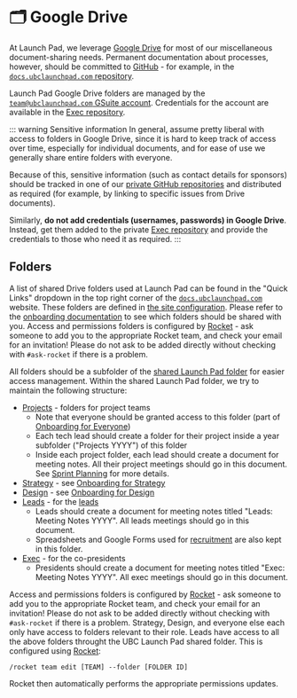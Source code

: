 # 🗂 Google Drive

At Launch Pad, we leverage [Google Drive](https://drive.google.com/) for most of our miscellaneous document-sharing needs. Permanent documentation about processes, however, should be committed to [GitHub](/handbook/tools/github.md) - for example, in the [`docs.ubclaunchpad.com` repository](https://github.com/ubclaunchpad/docs).

Launch Pad Google Drive folders are managed by the [`team@ubclaunchpad.com` GSuite account](email.md). Credentials for the account are available in the [Exec repository](https://github.com/ubclaunchpad/exec).

::: warning Sensitive information
In general, assume pretty liberal with access to folders in Google Drive, since it is hard to keep track of access over time, especially for individual documents, and for ease of use we generally share entire folders with everyone.

Because of this, sensitive information (such as contact details for sponsors) should be tracked in one of our [private GitHub repositories](/handbook/onboarding/leads.md#github-teams) and distributed as required (for example, by linking to specific issues from Drive documents).

Similarly, **do not add credentials (usernames, passwords) in Google Drive**. Instead, get them added to the private [Exec repository](https://github.com/ubclaunchpad/exec/blob/master/assets.md) and provide the credentials to those who need it as required.
:::

## Folders

A list of shared Drive folders used at Launch Pad can be found in the "Quick Links" dropdown in the top right corner of the [`docs.ubclaunchpad.com`](https://docs.ubclaunchpad.com/) website. These folders are defined in [the site configuration](https://sourcegraph.com/github.com/ubclaunchpad/docs/-/blob/.vuepress/config.js#L37-45). Please refer to the [onboarding documentation](/handbook/onboarding/everyone.md) to see which folders should be shared with you. Access and permissions folders is configured by [Rocket](/handbook/onboarding/everyone.md#rocket-setup) - ask someone to add you to the appropriate Rocket team, and check your email for an invitation! Please do not ask to be added directly without checking with `#ask-rocket` if there is a problem.

All folders should be a subfolder of the [shared Launch Pad folder](https://drive.google.com/drive/folders/1u-U3w0V0MaLQrWtDdw_8n15V2lO-6gXo) for easier access management. Within the shared Launch Pad folder, we try to maintain the following structure:

- [Projects](https://drive.google.com/drive/u/0/folders/18piFDBdAUuZAOf9xOgpf2_HBUuVNae0S) - folders for project teams
  - Note that everyone should be granted access to this folder (part of [Onboarding for Everyone](/handbook/onboarding/everyone.md))
  - Each tech lead should create a folder for their project inside a year subfolder ("Projects YYYY") of this folder
  - Inside each project folder, each lead should create a document for meeting notes. All their project meetings should go in this document. See [Sprint Planning](/handbook/project-management/sprints.md) for more details.
- [Strategy](https://drive.google.com/drive/u/0/folders/0BwdNv1PZjDeXMkc1eDVNY1ZHT00) - see [Onboarding for Strategy](/handbook/onboarding/strategy.md)
- [Design](https://drive.google.com/drive/u/0/folders/1Zfe25r3D77hGdyMkj0tlxHNa-r7fAq1d) - see [Onboarding for Design](/handbook/onboarding//design.md)
- [Leads](https://drive.google.com/drive/u/0/folders/1hgPcUC_DrFMmzZ04pBSlZFig4v9AbTuv) - for the [leads](/handbook/onboarding/leads.md)
  - Leads should create a document for meeting notes titled "Leads: Meeting Notes YYYY". All leads meetings should go in this document.
  - Spreadsheets and Google Forms used for [recruitment](/handbook/recruitment/overview.md) are also kept in this folder.
- [Exec](https://drive.google.com/drive/u/0/folders/10b_2H5EhPpJtdgNi7QizRhWC9Qtivr8L) - for the co-presidents
  - Presidents should create a document for meeting notes titled "Exec: Meeting Notes YYYY". All exec meetings should go in this document.

Access and permissions folders is configured by [Rocket](/handbook/onboarding/everyone.md#rocket-setup) - ask someone to add you to the appropriate Rocket team, and check your email for an invitation! Please do not ask to be added directly without checking with `#ask-rocket` if there is a problem. Strategy, Design, and everyone else each only have access to folders relevant to their role. Leads have access to all the above folders throught the UBC Launch Pad shared folder. This is configured using [Rocket](/handbook/tools/slack#rocket):

```
/rocket team edit [TEAM] --folder [FOLDER ID]
```

Rocket then automatically performs the appropriate permissions updates.

